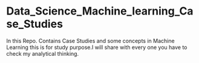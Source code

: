 # Data_Science_Machine_learning_Case_Studies
In this Repo. Contains Case Studies and some concepts in Machine Learning this is for study purpose.I will share with every one you have to check my analytical thinking.
